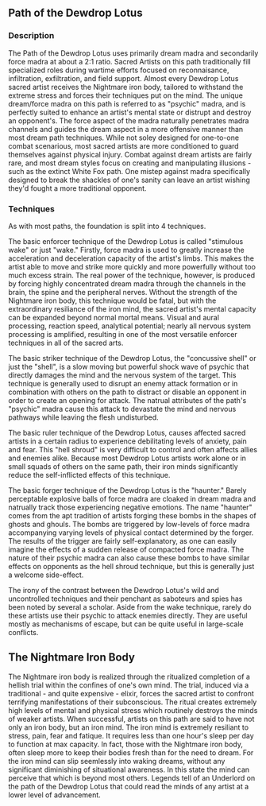## Path of the Dewdrop Lotus

### Description

The Path of the Dewdrop Lotus uses primarily dream madra and secondarily force madra at about a 2:1 ratio.
Sacred Artists on this path traditionally fill specialized roles during wartime efforts focused on reconnaisance, infiltration, exfiltration, and field support.
Almost every Dewdrop Lotus sacred artist receives the Nightmare iron body, tailored to withstand the extreme stress and forces their techniques put on the mind.
The unique dream/force madra on this path is referred to as "psychic" madra, and is perfectly suited to enhance an artist's mental state or distrupt and destroy an opponent's.
The force aspect of the madra naturally penetrates madra channels and guides the dream aspect in a more offensive manner than most dream path techniques.
While not soley designed for one-to-one combat scenarious, most sacred artists are more conditioned to guard themselves against physical injury.
Combat against dream artists are fairly rare, and most dream styles focus on creating and manipulating illusions - such as the extinct White Fox path.
One mistep against madra specifically designed to break the shackles of one's sanity can leave an artist wishing they'd fought a more traditional opponent.

### Techniques

As with most paths, the foundation is split into 4 techniques.

The basic enforcer technique of the Dewdrop Lotus is called "stimulous wake" or just "wake."
Firstly, force madra is used to greatly increase the acceleration and deceleration capacity of the artist's limbs.
This makes the artist able to move and strike more quickly and more powerfully without too much excess strain.
The real power of the technique, however, is produced by forcing highly concentrated dream madra through the channels in the brain, the spine and the peripheral nerves.
Without the strength of the Nightmare iron body, this technique would be fatal, but with the extraordinary resiliance of the iron mind, the sacred artist's mental capacity can be expanded beyond normal mortal means.
Visual and aural processing, reaction speed, analytical potential; nearly all nervous system processing is amplified, resulting in one of the most versatile enforcer techniques in all of the sacred arts.

The basic striker technique of the Dewdrop Lotus, the "concussive shell" or just the "shell", is a slow moving but powerful shock wave of psychic that directly damages the mind and the nervous system of the target.
This technique is generally used to disrupt an enemy attack formation or in combination with others on the path to distract or disable an opponent in order to create an opening for attack.
The natrual attributes of the path's "psychic" madra cause this attack to devastate the mind and nervous pathways while leaving the flesh undisturbed.

The basic ruler technique of the Dewdrop Lotus, causes affected sacred artists in a certain radius to experience debilitating levels of anxiety, pain and fear.
This "hell shroud" is very difficult to control and often affects allies and enemies alike.
Because most Dewdrop Lotus artists work alone or in small squads of others on the same path, their iron minds significantly reduce the self-inflicted effects of this technique.

The basic forger technique of the Dewdrop Lotus is the "haunter."
Barely perceptable explosive balls of force madra are cloaked in dream madra and natrually track those experiencing negative emotions.
The name "haunter" comes from the apt tradition of artists forging these bombs in the shapes of ghosts and ghouls.
The bombs are triggered by low-levels of force madra accompanying varying levels of physical contact determined by the forger.
The results of the trigger are fairly self-explanatory, as one can easily imagine the effects of a sudden release of compacted force madra.
The nature of their psychic madra can also cause these bombs to have similar effects on opponents as the hell shroud technique, but this is generally just a welcome side-effect.

The irony of the contrast between the Dewdrop Lotus's wild and uncontrolled techniques and their penchant as saboteurs and spies has been noted by several a scholar.
Aside from the wake technique, rarely do these artists use their psychic to attack enemies directly.
They are useful mostly as mechanisms of escape, but can be quite useful in large-scale conflicts.

## The Nightmare Iron Body

The Nightmare iron body is realized through the ritualized completion of a hellish trial within the confines of one's own mind.
The trial, induced via a traditional - and quite expensive - elixir, forces the sacred artist to confront terrifying manifestations of their subconscious.
The ritual creates extremely high levels of mental and physical stress which routinely destroys the minds of weaker artists.
When successful, artists on this path are said to have not only an iron body, but an iron mind.
The iron mind is extremely resiliant to stress, pain, fear and fatique.
It requires less than one hour's sleep per day to function at max capacity.
In fact, those with the Nightmare iron body, often sleep more to keep their bodies fresh than for the need to dream.
For the iron mind can slip seemlessly into waking dreams, without any significant diminishing of situational awareness.
In this state the mind can perceive that which is beyond most others.
Legends tell of an Underlord on the path of the Dewdrop Lotus that could read the minds of any artist at a lower level of advancement.
